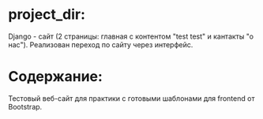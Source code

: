 # project_dir: 
Django - сайт (2 страницы: главная c контентом "test test" и кантакты "о нас"). Реализован переход по сайту через интерфейс. 
# Содержание: 
Тестовый веб-сайт для практики с готовыми шаблонами для frontend от Bootstrap.
